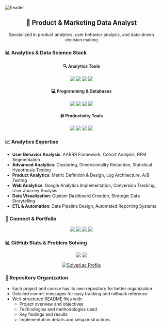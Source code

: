 ![header](https://capsule-render.vercel.app/api?type=cylinder&color=000000&height=150&section=header&text=Data%20Analyst%20Jun0703&fontColor=ffffff&fontSize=70&animation=fadeIn&fontAlignY=55)

<div align="center">
  <h2>🎯 Product & Marketing Data Analyst</h2>
  <p>Specialized in product analytics, user behavior analysis, and data-driven decision making</p>
</div>

### 📊 Analytics & Data Science Stack

<div align="center">
  <h4>🔍 Analytics Tools</h4>
  <img src="https://img.shields.io/badge/Google%20Analytics-E37400?style=for-the-badge&logo=google%20analytics&logoColor=white" />
  <img src="https://img.shields.io/badge/Tableau-E97627?style=for-the-badge&logo=Tableau&logoColor=white" />
  <img src="https://img.shields.io/badge/BigQuery-4285F4?style=for-the-badge&logo=google%20cloud&logoColor=white" />
  <img src="https://img.shields.io/badge/Apache%20Airflow-017CEE?style=for-the-badge&logo=Apache%20Airflow&logoColor=white" />
  
  <h4>💻 Programming & Databases</h4>
  <img src="https://img.shields.io/badge/Python-3776AB?style=for-the-badge&logo=python&logoColor=white" />
  <img src="https://img.shields.io/badge/MySQL-4479A1?style=for-the-badge&logo=mysql&logoColor=white" />
  <img src="https://img.shields.io/badge/scikit--learn-F7931E?style=for-the-badge&logo=scikit-learn&logoColor=white" />
  <img src="https://img.shields.io/badge/Plotly-3F4F75?style=for-the-badge&logo=plotly&logoColor=white" />
  
  <h4>🛠️ Productivity Tools</h4>
  <img src="https://img.shields.io/badge/Notion-000000?style=for-the-badge&logo=notion&logoColor=white" />
  <img src="https://img.shields.io/badge/Obsidian-483699?style=for-the-badge&logo=Obsidian&logoColor=white" />
  <img src="https://img.shields.io/badge/Canva-00C4CC?style=for-the-badge&logo=canva&logoColor=white" />
  <img src="https://img.shields.io/badge/Git-F05032?style=for-the-badge&logo=git&logoColor=white" />
</div>

### 📈 Analytics Expertise
- **User Behavior Analysis**: AARRR Framework, Cohort Analysis, RFM Segmentation
- **Advanced Analytics**: Clustering, Dimensionality Reduction, Statistical Hypothesis Testing
- **Product Analytics**: Metric Definition & Design, Log Architecture, A/B Testing
- **Web Analytics**: Google Analytics Implementation, Conversion Tracking, User Journey Analysis
- **Data Visualization**: Custom Dashboard Creation, Strategic Data Storytelling
- **ETL & Automation**: Data Pipeline Design, Automated Reporting Systems

### 🔗 Connect & Portfolio
<div align="center">
  <a href="https://bouncy-mat-9c6.notion.site/Junhyeok-Park-Portfolio-156ffb3dfb534b15b836c24d5fe81f60">
    <img src="https://img.shields.io/badge/Portfolio-000000?style=for-the-badge&logo=notion&logoColor=white" />
  </a>
  <a href="https://www.linkedin.com/in/junhyeok0703/">
    <img src="https://img.shields.io/badge/LinkedIn-0077B5?style=for-the-badge&logo=linkedin&logoColor=white" />
  </a>
  <a href="https://velog.io/@junhyeok0703/posts">
    <img src="https://img.shields.io/badge/Tech%20Blog-20C997?style=for-the-badge&logo=velog&logoColor=white" />
  </a>
  <a href="https://public.tableau.com/app/profile/junhyeok.park8649/vizzes">
    <img src="https://img.shields.io/badge/Tableau%20Public-E97627?style=for-the-badge&logo=Tableau&logoColor=white" />
  </a>
</div>

### 📊 GitHub Stats & Problem Solving
<div align="center">
  <img src="https://github-readme-stats.vercel.app/api/top-langs/?username=junhyeok0703&layout=compact&theme=tokyonight" />
  <img src="https://github-readme-stats.vercel.app/api?username=junhyeok0703&show_icons=true&theme=tokyonight" />
  
  [![Solved.ac Profile](http://mazassumnida.wtf/api/v2/generate_badge?boj=pjh0703)](https://solved.ac/pjh0703)
</div>

### 📝 Repository Organization
- Each project and course has its own repository for better organization
- Detailed commit messages for easy tracking and rollback reference
- Well-structured README files with:
  - Project overview and objectives
  - Technologies and methodologies used
  - Key findings and results
  - Implementation details and setup instructions
